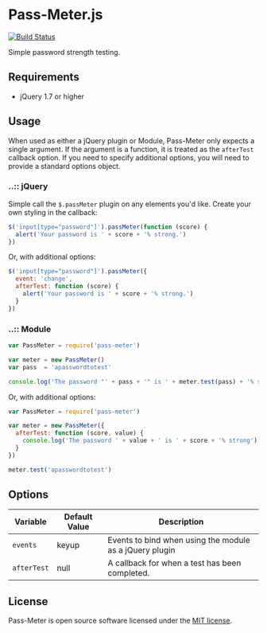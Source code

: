 # Pass-Meter.js

[![Build Status](https://travis-ci.org/syntaqx/pass-meter.png?branch=master)](https://travis-ci.org/syntaqx/pass-meter "Travis Build Status")

Simple password strength testing.

## Requirements

* jQuery 1.7 or higher

## Usage

When used as either a jQuery plugin or Module, Pass-Meter only expects a single
argument. If the argument is a function, it is treated as the `afterTest`
callback option. If you need to specify additional options, you will need to
provide a standard options object.

### ..:: jQuery

Simple call the `$.passMeter` plugin on any elements you'd like. Create your own
styling in the callback:

```js
$('input[type="password"]').passMeter(function (score) {
  alert('Your password is ' + score + '% strong.')
})
```

Or, with additional options:

```js
$('input[type="password"]').passMeter({
  event: 'change',
  afterTest: function (score) {
    alert('Your password is ' + score + '% strong.')
  }
})
```

### ..:: Module

```js
var PassMeter = require('pass-meter')

var meter = new PassMeter()
var pass  = 'apasswordtotest'

console.log('The password "' + pass + '" is ' + meter.test(pass) + '% strong')
```

Or, with additional options:

```js
var PassMeter = require('pass-meter')

var meter = new PassMeter({
  afterTest: function (score, value) {
    console.log('The password ' + value + ' is ' + score + '% strong')
  }
})

meter.test('apasswordtotest')
```

## Options

<table>
  <thead>
    <tr>
      <th>Variable</th>
      <th>Default Value</th>
      <th>Description</th>
    </tr>
  </thead>
  <tbody>
    <tr>
      <td><code>events</code></td>
      <td>keyup</td>
      <td>Events to bind when using the module as a jQuery plugin</td>
    </tr>
    <tr>
      <td><code>afterTest</code></td>
      <td>null</td>
      <td>A callback for when a test has been completed.</td>
    </tr>
  </tbody>
</table>

## License

Pass-Meter is open source software licensed under the
[MIT license](https://raw.githubusercontent.com/syntaqx/pass-meter/master/LICENSE).